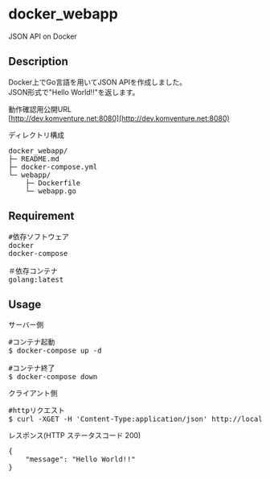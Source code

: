 # docker_webapp
JSON API on Docker

## Description
Docker上でGo言語を用いてJSON APIを作成しました。  
JSON形式で"Hello World!!"を返します。

動作確認用公開URL  
[http://dev.komventure.net:8080](http://dev.komventure.net:8080)

ディレクトリ構成
<pre>
docker_webapp/
├─ README.md
├─ docker-compose.yml
└─ webapp/
    ├─ Dockerfile
    └─ webapp.go
</pre>

## Requirement
<pre>
#依存ソフトウェア
docker  
docker-compose

＃依存コンテナ
golang:latest
</pre>

## Usage
サーバー側
<pre>
#コンテナ起動
$ docker-compose up -d

#コンテナ終了
$ docker-compose down
</pre>

クライアント側
<pre>
#httpリクエスト
$ curl -XGET -H 'Content-Type:application/json' http://localhost:8080/
</pre>

レスポンス(HTTP ステータスコード 200)
<pre>
{
    "message": "Hello World!!"
}
</pre>

